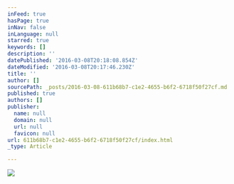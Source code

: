 ```yaml
---
inFeed: true
hasPage: true
inNav: false
inLanguage: null
starred: true
keywords: []
description: ''
datePublished: '2016-03-08T20:18:08.854Z'
dateModified: '2016-03-08T20:17:46.230Z'
title: ''
author: []
sourcePath: _posts/2016-03-08-611b68b7-c1e2-4655-b6f2-6718f50f27cf.md
published: true
authors: []
publisher:
  name: null
  domain: null
  url: null
  favicon: null
url: 611b68b7-c1e2-4655-b6f2-6718f50f27cf/index.html
_type: Article

---
```

![](https://the-grid-user-content.s3-us-west-2.amazonaws.com/1442e28b-b694-4cda-9df5-7cc5d2e1cbe2.gif)